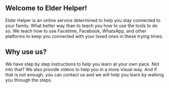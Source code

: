 ## Welcome to Elder Helper!

Elder Helper is an online service determined to help you stay connected to your family. What better way than to teach you how to use the tools to do so. We teach how to use Facetime, Facebook, WhatsApp, and other platforms to keep you connected with your loved ones in these trying times.

## Why use us?
We have step by step instructions to help you learn at your own pace.
Not into that? We also provide videos to help you in a more visual way.
And if that is not enough, you can contact us and we will help you learn by walking you through the steps.

